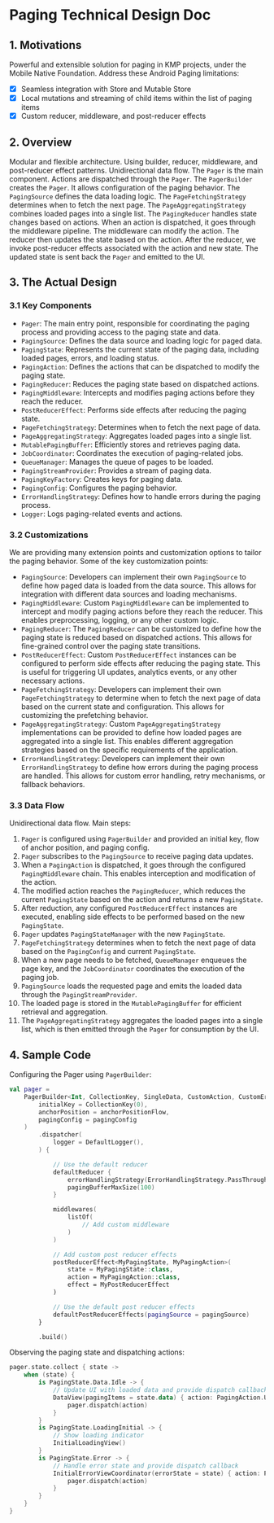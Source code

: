 # Paging Technical Design Doc

## 1. Motivations

Powerful and extensible solution for paging in KMP projects, under the Mobile Native Foundation.
Address these Android Paging limitations:

- [x] Seamless integration with Store and Mutable Store
- [x] Local mutations and streaming of child items within the list of paging items
- [x] Custom reducer, middleware, and post-reducer effects

## 2. Overview

[//]: # (TODO: Arch diagram)

Modular and flexible architecture. Using builder, reducer, middleware, and post-reducer effect patterns. Unidirectional
data flow. The `Pager` is the main component. Actions are dispatched through the `Pager`. The `PagerBuilder` creates
the `Pager`.
It allows
configuration of the paging behavior. The `PagingSource` defines the data loading logic. The `PageFetchingStrategy`
determines when to fetch the next page.
The `PageAggregatingStrategy` combines loaded pages into a single list. The `PagingReducer` handles state changes based
on actions. When an action is dispatched, it goes through the middleware
pipeline. The middleware can modify the action. The reducer then updates the
state based on the action. After the reducer, we invoke post-reducer effects associated with the action and new state.
The updated state is sent back the `Pager` and emitted to the UI.

## 3. The Actual Design

### 3.1 Key Components

- `Pager`: The main entry point, responsible for coordinating the paging process and providing access to the paging
  state and data.
- `PagingSource`: Defines the data source and loading logic for paged data.
- `PagingState`: Represents the current state of the paging data, including loaded pages, errors, and loading status.
- `PagingAction`: Defines the actions that can be dispatched to modify the paging state.
- `PagingReducer`: Reduces the paging state based on dispatched actions.
- `PagingMiddleware`: Intercepts and modifies paging actions before they reach the reducer.
- `PostReducerEffect`: Performs side effects after reducing the paging state.
- `PageFetchingStrategy`: Determines when to fetch the next page of data.
- `PageAggregatingStrategy`: Aggregates loaded pages into a single list.
- `MutablePagingBuffer`: Efficiently stores and retrieves paging data.
- `JobCoordinator`: Coordinates the execution of paging-related jobs.
- `QueueManager`: Manages the queue of pages to be loaded.
- `PagingStreamProvider`: Provides a stream of paging data.
- `PagingKeyFactory`: Creates keys for paging data.
- `PagingConfig`: Configures the paging behavior.
- `ErrorHandlingStrategy`: Defines how to handle errors during the paging process.
- `Logger`: Logs paging-related events and actions.

### 3.2 Customizations

We are providing many extension points and customization options to tailor the paging behavior. Some of the key
customization points:

- `PagingSource`: Developers can implement their own `PagingSource` to define how paged data is loaded from the data
  source. This allows for integration with different data sources and loading mechanisms.
- `PagingMiddleware`: Custom `PagingMiddleware` can be implemented to intercept and modify paging actions before they
  reach the reducer. This enables preprocessing, logging, or any other custom logic.
- `PagingReducer`: The `PagingReducer` can be customized to define how the paging state is reduced based on dispatched
  actions. This allows for fine-grained control over the paging state transitions.
- `PostReducerEffect`: Custom `PostReducerEffect` instances can be configured to perform side effects after reducing the
  paging state. This is useful for triggering UI updates, analytics events, or any other necessary actions.
- `PageFetchingStrategy`: Developers can implement their own `PageFetchingStrategy` to determine when to fetch the next
  page of data based on the current state and configuration. This allows for customizing the prefetching behavior.
- `PageAggregatingStrategy`: Custom `PageAggregatingStrategy` implementations can be provided to define how loaded pages
  are aggregated into a single list. This enables different aggregation strategies based on the specific requirements of
  the application.
- `ErrorHandlingStrategy`: Developers can implement their own `ErrorHandlingStrategy` to define how errors during the
  paging process are handled. This allows for custom error handling, retry mechanisms, or fallback behaviors.

### 3.3 Data Flow

[//]: # (TODO: Data flow diagram)

Unidirectional data flow. Main steps:

1. `Pager` is configured using `PagerBuilder` and provided an initial key, flow of anchor position, and paging config.
2. `Pager` subscribes to the `PagingSource` to receive paging data updates.
3. When a `PagingAction` is dispatched, it goes through the configured `PagingMiddleware` chain. This enables
   interception and modification of the action.
4. The modified action reaches the `PagingReducer`, which reduces the current `PagingState` based on the action and
   returns a new `PagingState`.
5. After reduction, any configured `PostReducerEffect` instances are executed, enabling side effects to be performed
   based on the new `PagingState`.
6. `Pager` updates `PagingStateManager` with the new `PagingState`.
7. `PageFetchingStrategy` determines when to fetch the next page of data based on the `PagingConfig` and
   current `PagingState`.
8. When a new page needs to be fetched, `QueueManager` enqueues the page key, and the `JobCoordinator` coordinates the
   execution of the paging job.
9. `PagingSource` loads the requested page and emits the loaded data through the `PagingStreamProvider`.
10. The loaded page is stored in the `MutablePagingBuffer` for efficient retrieval and aggregation.
11. The `PageAggregatingStrategy` aggregates the loaded pages into a single list, which is then emitted through
    the `Pager` for consumption by the UI.

## 4. Sample Code

Configuring the Pager using `PagerBuilder`:

```kotlin
val pager =
    PagerBuilder<Int, CollectionKey, SingleData, CustomAction, CustomError>(
        initialKey = CollectionKey(0),
        anchorPosition = anchorPositionFlow,
        pagingConfig = pagingConfig
    )
        .dispatcher(
            logger = DefaultLogger(),
        ) {

            // Use the default reducer
            defaultReducer {
                errorHandlingStrategy(ErrorHandlingStrategy.PassThrough)
                pagingBufferMaxSize(100)
            }

            middlewares(
                listOf(
                    // Add custom middleware
                )
            )

            // Add custom post reducer effects
            postReducerEffect<MyPagingState, MyPagingAction>(
                state = MyPagingState::class,
                action = MyPagingAction::class,
                effect = MyPostReducerEffect
            )

            // Use the default post reducer effects
            defaultPostReducerEffects(pagingSource = pagingSource)
        }

        .build()
```

Observing the paging state and dispatching actions:

```kotlin
pager.state.collect { state ->
    when (state) {
        is PagingState.Data.Idle -> {
            // Update UI with loaded data and provide dispatch callback
            DataView(pagingItems = state.data) { action: PagingAction.User ->
                pager.dispatch(action)
            }
        }
        is PagingState.LoadingInitial -> {
            // Show loading indicator
            InitialLoadingView()
        }
        is PagingState.Error -> {
            // Handle error state and provide dispatch callback
            InitialErrorViewCoordinator(errorState = state) { action: PagingAction.User ->
                pager.dispatch(action)
            }
        }
    }
}
```